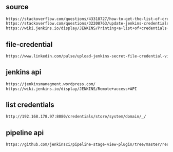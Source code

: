 #

## source

```txt
https://stackoverflow.com/questions/43318727/how-to-get-the-list-of-credentialsid-of-jenkins-by-rest-api
https://stackoverflow.com/questions/32208763/update-jenkins-credentials-by-script
https://wiki.jenkins.io/display/JENKINS/Printing+a+list+of+credentials+and+their+IDs
```

## file-credential

```txt
https://www.linkedin.com/pulse/upload-jenkins-secret-file-credential-via-api-maksym-lushpenko
```

## jenkins api

```txt
https://jenkinsmanagment.wordpress.com/
https://wiki.jenkins.io/display/JENKINS/Remote+access+API
```

## list credentials

```txt
http://192.168.178.97:8080/credentials/store/system/domain/_/
```

## pipeline api

```txt
https://github.com/jenkinsci/pipeline-stage-view-plugin/tree/master/rest-api
```
